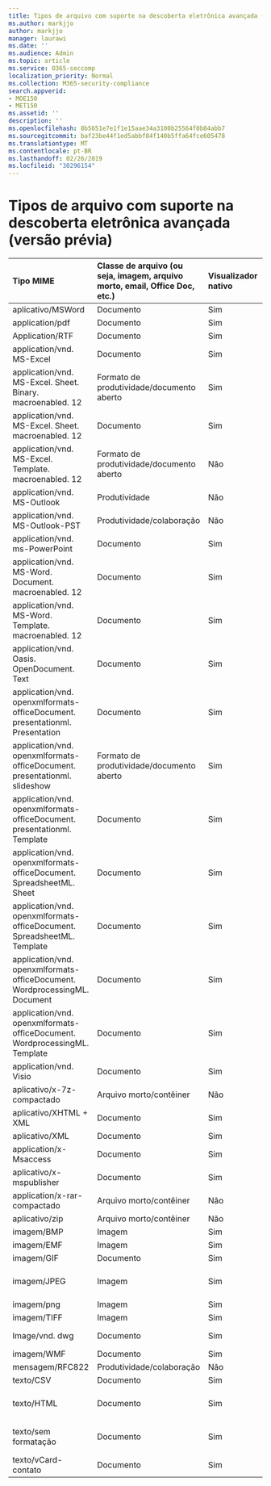 ```yaml
---
title: Tipos de arquivo com suporte na descoberta eletrônica avançada (versão prévia)
ms.author: markjjo
author: markjjo
manager: laurawi
ms.date: ''
ms.audience: Admin
ms.topic: article
ms.service: O365-seccomp
localization_priority: Normal
ms.collection: M365-security-compliance
search.appverid:
- MOE150
- MET150
ms.assetid: ''
description: ''
ms.openlocfilehash: 8b5651e7e1f1e15aae34a3100b25564f0b84abb7
ms.sourcegitcommit: baf23be44f1ed5abbf84f140b5ffa64fce605478
ms.translationtype: MT
ms.contentlocale: pt-BR
ms.lasthandoff: 02/26/2019
ms.locfileid: "30296154"
---
```

# <a name="supported-file-types-in-advanced-ediscovery-preview"></a>Tipos de arquivo com suporte na descoberta eletrônica avançada (versão prévia)


| Tipo MIME | Classe de arquivo (ou seja, imagem, arquivo morto, email, Office Doc, etc.) | Visualizador nativo | Texto | Visualizador de anotações | Extração de contêiner | Extensões possíveis |
| :- | :- | :- | :- | :- | :- | :- |
| aplicativo/MSWord | Documento | Sim | Sim  | Sim | Não | . doc;. dat |
| application/pdf | Documento | Sim | Sim  | Sim | Não | .pdf |
| Application/RTF | Documento | Sim | Sim  | Sim | Não | . rtf;. Doc |
| application/vnd. MS-Excel | Documento | Sim | Sim  | Sim | Não | . xls;. dat |
| application/vnd. MS-Excel. Sheet. Binary. macroenabled. 12 | Formato de produtividade/documento aberto | Sim | Sim | Não | Não | .xlsb |
| application/vnd. MS-Excel. Sheet. macroenabled. 12 | Documento | Sim | Sim  | Sim | Não | .xlsm |
| application/vnd. MS-Excel. Template. macroenabled. 12 | Formato de produtividade/documento aberto | Não | Sim | Não | Não | .xltm |
| application/vnd. MS-Outlook | Produtividade | Não | Não | Não | Não | . msg |
| application/vnd. MS-Outlook-PST | Produtividade/colaboração | Não | Não | Não | Sim | .pst |
| application/vnd. ms-PowerPoint | Documento | Sim | Sim  | Sim | Não | . ppt;. PPS;. Pot |
| application/vnd. MS-Word. Document. macroenabled. 12 | Documento | Sim | Sim  | Sim | Não | .docm |
| application/vnd. MS-Word. Template. macroenabled. 12 | Documento | Sim | Sim  | Sim | Não | .dotm |
| application/vnd. Oasis. OpenDocument. Text | Documento | Sim | Sim  | Sim | Não | ODT  |
| application/vnd. openxmlformats-officeDocument. presentationml. Presentation | Documento | Sim | Sim  | Sim | Não | .pptx |
| application/vnd. openxmlformats-officeDocument. presentationml. slideshow | Formato de produtividade/documento aberto | Sim | Sim  | Sim | Não | . ppsx |
| application/vnd. openxmlformats-officeDocument. presentationml. Template | Documento | Sim | Sim  | Sim | Não | .potx |
| application/vnd. openxmlformats-officeDocument. SpreadsheetML. Sheet | Documento | Sim | Sim  | Sim | Não | .xlsx |
| application/vnd. openxmlformats-officeDocument. SpreadsheetML. Template | Documento | Sim | Sim  | Sim | Não | .xltx |
| application/vnd. openxmlformats-officeDocument. WordprocessingML. Document | Documento | Sim | Sim  | Sim | Não | .docx |
| application/vnd. openxmlformats-officeDocument. WordprocessingML. Template | Documento | Sim | Sim  | Sim | Não | .dotx |
| application/vnd. Visio | Documento | Sim | Sim  | Sim | Não | .vsd |
| aplicativo/x-7z-compactado | Arquivo morto/contêiner | Não | Não | Não | Sim | .7z |
| aplicativo/XHTML + XML | Documento | Sim | Sim  | Sim | Não | . XHTML |
| aplicativo/XML | Documento | Sim | Sim  | Sim | Não | .xml |
| application/x-Msaccess | Documento | Sim | Sim  | Sim | Não | .mdb |
| aplicativo/x-mspublisher | Documento | Sim | Sim  | Sim | Não | . pub |
| application/x-rar-compactado | Arquivo morto/contêiner | Não | Não | Não | Sim | . rar |
| aplicativo/zip | Arquivo morto/contêiner | Não | Não | Não | Sim | .zip |
| imagem/BMP | Imagem | Sim | Sim  | Sim | Não | .bmp |
| imagem/EMF | Imagem | Sim | Sim  | Sim | Não | .emf |
| imagem/GIF | Documento | Sim | Sim  | Sim | Não | .gif |
| imagem/JPEG | Imagem | Sim | Sim  | Sim | Não | . jpg;. jpeg;. dat;. jpgt |
| imagem/png | Imagem | Sim | Sim  | Sim | Não | .png |
| imagem/TIFF | Imagem | Sim | Sim  | Sim | Não | .tif |
| Image/vnd. dwg | Documento | Sim | Sim  | Sim | Não | . dwg;. DXF |
| imagem/WMF | Documento | Sim | Sim  | Sim | Não | .wmf |
| mensagem/RFC822 | Produtividade/colaboração | Não | Não | Não | Não | . eml |
| texto/CSV | Documento | Sim | Sim  | Sim | Não | .csv |
| texto/HTML | Documento | Sim | Sim  | Sim | Não | . html;. shtml;. htm |
| texto/sem formatação | Documento | Sim | Sim  | Sim | Não | . txt;. css;. con;. pl;. csv;. dat |
| texto/vCard-contato | Documento | Sim | Sim  | Sim | Não | . vcf |